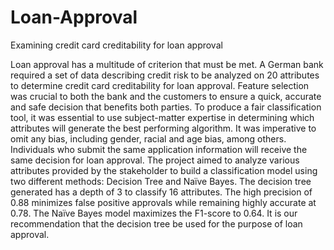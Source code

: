 # Loan-Approval
Examining credit card creditability for loan approval 

Loan approval has a multitude of criterion that must be met. A German bank required a set of data describing credit risk to be analyzed on 20 attributes to determine credit card creditability for loan approval. Feature selection was crucial to both the bank and the customers to ensure a quick, accurate and safe decision that benefits both parties. To produce a fair classification tool, it was essential to use subject-matter expertise in determining which attributes will generate the best performing algorithm. It was imperative to omit any bias, including gender, racial and age bias, among others. Individuals who submit the same application information will receive the same decision for loan approval. The project aimed to analyze various attributes provided by the stakeholder to build a classification model using two different methods: Decision Tree and Naïve Bayes. The decision tree generated has a depth of 3 to classify 16 attributes. The high precision of 0.88 minimizes false positive approvals while remaining highly accurate at 0.78. The Naïve Bayes model maximizes the F1-score to 0.64. It is our recommendation that the decision tree be used for the purpose of loan approval.
